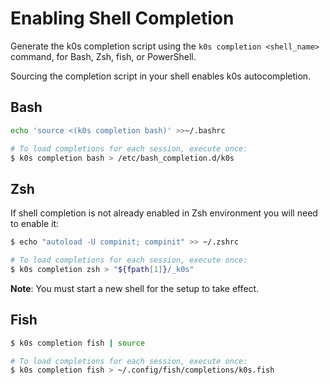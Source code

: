 # Enabling Shell Completion

Generate the k0s completion script using the `k0s completion <shell_name>` command, for Bash, Zsh, fish, or PowerShell. 

Sourcing the completion script in your shell enables k0s autocompletion.

## Bash

```sh
echo 'source <(k0s completion bash)' >>~/.bashrc
```

```sh
# To load completions for each session, execute once:
$ k0s completion bash > /etc/bash_completion.d/k0s
```
## Zsh

If shell completion is not already enabled in Zsh environment you will need to enable it: 

```sh
$ echo "autoload -U compinit; compinit" >> ~/.zshrc
```
```sh
# To load completions for each session, execute once:
$ k0s completion zsh > "${fpath[1]}/_k0s"
```
**Note**: You must start a new shell for the setup to take effect.

## Fish

```sh
$ k0s completion fish | source
```
```sh
# To load completions for each session, execute once:
$ k0s completion fish > ~/.config/fish/completions/k0s.fish
```
